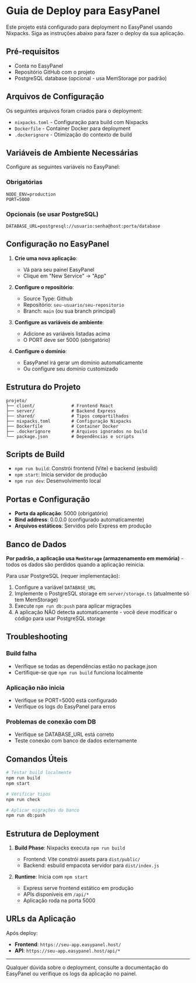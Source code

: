 # Guia de Deploy para EasyPanel

Este projeto está configurado para deployment no EasyPanel usando Nixpacks. Siga as instruções abaixo para fazer o deploy da sua aplicação.

## Pré-requisitos

- Conta no EasyPanel
- Repositório GitHub com o projeto
- PostgreSQL database (opcional - usa MemStorage por padrão)

## Arquivos de Configuração

Os seguintes arquivos foram criados para o deployment:

- `nixpacks.toml` - Configuração para build com Nixpacks
- `Dockerfile` - Container Docker para deployment  
- `.dockerignore` - Otimização do contexto de build

## Variáveis de Ambiente Necessárias

Configure as seguintes variáveis no EasyPanel:

### Obrigatórias
```
NODE_ENV=production
PORT=5000
```

### Opcionais (se usar PostgreSQL)
```
DATABASE_URL=postgresql://usuario:senha@host:porta/database
```

## Configuração no EasyPanel

1. **Crie uma nova aplicação**:
   - Vá para seu painel EasyPanel
   - Clique em "New Service" → "App"

2. **Configure o repositório**:
   - Source Type: Github
   - Repositório: `seu-usuario/seu-repositorio`
   - Branch: `main` (ou sua branch principal)

3. **Configure as variáveis de ambiente**:
   - Adicione as variáveis listadas acima
   - O PORT deve ser 5000 (obrigatório)

4. **Configure o domínio**:
   - EasyPanel irá gerar um domínio automaticamente
   - Ou configure seu domínio customizado

## Estrutura do Projeto

```
projeto/
├── client/              # Frontend React
├── server/              # Backend Express
├── shared/              # Tipos compartilhados
├── nixpacks.toml        # Configuração Nixpacks
├── Dockerfile           # Container Docker
├── .dockerignore        # Arquivos ignorados no build
└── package.json         # Dependências e scripts
```

## Scripts de Build

- `npm run build`: Constrói frontend (Vite) e backend (esbuild)
- `npm start`: Inicia servidor de produção
- `npm run dev`: Desenvolvimento local

## Portas e Configuração

- **Porta da aplicação**: 5000 (obrigatório)
- **Bind address**: 0.0.0.0 (configurado automaticamente)
- **Arquivos estáticos**: Servidos pelo Express em produção

## Banco de Dados

**Por padrão, a aplicação usa `MemStorage` (armazenamento em memória)** - todos os dados são perdidos quando a aplicação reinicia.

Para usar PostgreSQL (requer implementação):
1. Configure a variável `DATABASE_URL` 
2. Implemente o PostgreSQL storage em `server/storage.ts` (atualmente só tem MemStorage)
3. Execute `npm run db:push` para aplicar migrações
4. A aplicação NÃO detecta automaticamente - você deve modificar o código para usar PostgreSQL storage

## Troubleshooting

### Build falha
- Verifique se todas as dependências estão no package.json
- Certifique-se que `npm run build` funciona localmente

### Aplicação não inicia
- Verifique se PORT=5000 está configurado
- Verifique os logs do EasyPanel para erros

### Problemas de conexão com DB
- Verifique se DATABASE_URL está correto
- Teste conexão com banco de dados externamente

## Comandos Úteis

```bash
# Testar build localmente
npm run build
npm start

# Verificar tipos
npm run check

# Aplicar migrações do banco
npm run db:push
```

## Estrutura de Deployment

1. **Build Phase**: Nixpacks executa `npm run build`
   - Frontend: Vite constrói assets para `dist/public/`
   - Backend: esbuild empacota servidor para `dist/index.js`

2. **Runtime**: Inicia com `npm start`
   - Express serve frontend estático em produção
   - APIs disponíveis em `/api/*`
   - Aplicação roda na porta 5000

## URLs da Aplicação

Após deploy:
- **Frontend**: `https://seu-app.easypanel.host/`
- **API**: `https://seu-app.easypanel.host/api/*`

---

Qualquer dúvida sobre o deployment, consulte a documentação do EasyPanel ou verifique os logs da aplicação no painel.